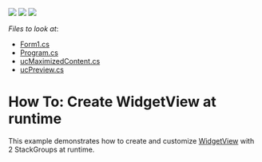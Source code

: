 <!-- default badges list -->
![](https://img.shields.io/endpoint?url=https://codecentral.devexpress.com/api/v1/VersionRange/128616627/13.2.5%2B)
[![](https://img.shields.io/badge/Open_in_DevExpress_Support_Center-FF7200?style=flat-square&logo=DevExpress&logoColor=white)](https://supportcenter.devexpress.com/ticket/details/E5003)
[![](https://img.shields.io/badge/📖_How_to_use_DevExpress_Examples-e9f6fc?style=flat-square)](https://docs.devexpress.com/GeneralInformation/403183)
<!-- default badges end -->
<!-- default file list -->
*Files to look at*:

* [Form1.cs](./CS/WidgetViewExample/Form1.cs)
* [Program.cs](./CS/WidgetViewExample/Program.cs)
* [ucMaximizedContent.cs](./CS/WidgetViewExample/ucMaximizedContent.cs)
* [ucPreview.cs](./CS/WidgetViewExample/ucPreview.cs)
<!-- default file list end -->
# How To: Create WidgetView at runtime


<p>This example demonstrates how to create and customize <a href="https://docs.devexpress.com/WindowsForms/16239/controls-and-libraries/application-ui-manager/views/widget-view">WidgetView</a> with 2 StackGroups at runtime.</p>

<br/>


